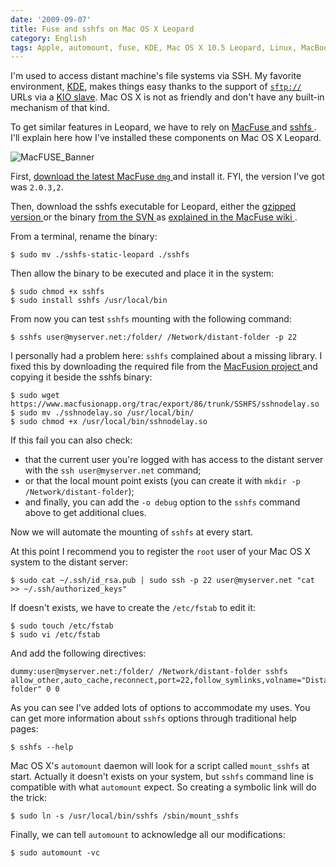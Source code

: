 ```yaml
---
date: '2009-09-07'
title: Fuse and sshfs on Mac OS X Leopard
category: English
tags: Apple, automount, fuse, KDE, Mac OS X 10.5 Leopard, Linux, MacBook, macOS, mount, Network, sftp, SSH, sshfs, system, RSA
---
```


I'm used to access distant machine's file systems via SSH. My favorite
environment, [KDE](https://www.kde.org), makes things easy thanks to the support
of [`sftp://`](https://wikipedia.org/wiki/SSH_file_transfer_protocol) URLs via a
[KIO slave](https://wikipedia.org/wiki/KIO). Mac OS X is not as friendly and
don't have any built-in mechanism of that kind.

To get similar features in Leopard, we have to rely on [MacFuse
](https://code.google.com/p/macfuse/) and [sshfs
](https://fuse.sourceforge.net/sshfs.html). I'll explain here how I've installed
these components on Mac OS X Leopard.

![MacFUSE_Banner]({attach}MacFUSE_Banner.png)

First, [download the latest MacFuse `dmg`
](https://code.google.com/p/macfuse/downloads/list) and install it. FYI, the
version I've got was `2.0.3,2`.

Then, download the sshfs executable for Leopard, either the [gzipped version
](https://osxbook.com/download/sshfs/sshfs-static-leopard.gz) or the binary
[from the SVN
](https://macfuse.googlecode.com/svn/trunk/filesystems/sshfs/binary/) as
[explained in the MacFuse wiki
](https://code.google.com/p/macfuse/wiki/MACFUSE_FS_SSHFS).

From a terminal, rename the binary:

```shell-session
$ sudo mv ./sshfs-static-leopard ./sshfs
```

Then allow the binary to be executed and place it in the system:

```shell-session
$ sudo chmod +x sshfs
$ sudo install sshfs /usr/local/bin
```

From now you can test `sshfs` mounting with the following command:

```shell-session
$ sshfs user@myserver.net:/folder/ /Network/distant-folder -p 22
```

I personally had a problem here: `sshfs` complained about a missing library. I
fixed this by downloading the required file from the [MacFusion project
](https://www.macfusionapp.org) and copying it beside the sshfs binary:

```shell-session
$ sudo wget https://www.macfusionapp.org/trac/export/86/trunk/SSHFS/sshnodelay.so
$ sudo mv ./sshnodelay.so /usr/local/bin/
$ sudo chmod +x /usr/local/bin/sshnodelay.so
```

If this fail you can also check:

- that the current user you're logged with has access to the distant server
  with the `ssh user@myserver.net` command;
- or that the local mount point exists (you can create it with
  `mkdir -p /Network/distant-folder`);
- and finally, you can add the `-o debug` option to the `sshfs` command above
  to get additional clues.

Now we will automate the mounting of `sshfs` at every start.

At this point I recommend you to register the `root` user of your Mac OS X
system to the distant server:

```shell-session
$ sudo cat ~/.ssh/id_rsa.pub | sudo ssh -p 22 user@myserver.net "cat >> ~/.ssh/authorized_keys"
```

If doesn't exists, we have to create the `/etc/fstab` to edit it:

```shell-session
$ sudo touch /etc/fstab
$ sudo vi /etc/fstab
```

And add the following directives:

```text
dummy:user@myserver.net:/folder/ /Network/distant-folder sshfs allow_other,auto_cache,reconnect,port=22,follow_symlinks,volname="Distant folder" 0 0
```

As you can see I've added lots of options to accommodate my uses. You can get
more information about `sshfs` options through traditional help pages:

```shell-session
$ sshfs --help
```

Mac OS X's `automount` daemon will look for a script called `mount_sshfs` at
start. Actually it doesn't exists on your system, but `sshfs` command line is
compatible with what `automount` expect. So creating a symbolic link will do
the trick:

```shell-session
$ sudo ln -s /usr/local/bin/sshfs /sbin/mount_sshfs
```

Finally, we can tell `automount` to acknowledge all our modifications:

```shell-session
$ sudo automount -vc
```
